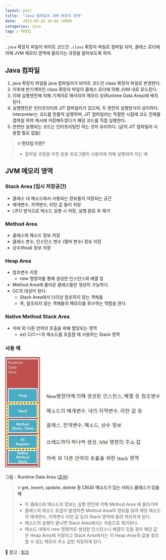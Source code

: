 ```yaml
---
layout: post
title:  "Java 컴파일과 JVM 메모리 영역"
date:   2023-05-28 10:04 +0900
categories: Java
tags : 개발팁
---
```


`.java` 확장자 파일이 바이트 코드인 `.class` 확장자 파일로 컴파일 되어, 클래스 로더에 의해 JVM 메모리 영역에 올라가는 과정을 알아보도록 하자.

## Java 컴파일
1. java 확장자 파일을 java 컴파일러가 바이트 코드인 class 확장자 파일로 변경한다.
2. 이후에 반기계어인 class 확장자 파일이 클래스 로더에 의해 JVM 내로 로드된다.
3. 이때 실행엔진에 의해 기계어로 해석되어 메모리 상(Runtime Data Area)에 배치된다.
4. 실행엔진은 인터프리터와 JIT 컴파일러가 있으며, 두 엔진의 실행방식이 상이하다. Interpreter는 코드를 한줄씩 실행하며, JIT 컴파일러는 적절한 시점에 코드 전체를 컴파일 하여 캐시에 저장해두었다가 해당 코드를 직접 실행한다.
5. 한번만 실행되는 코드는 인터프리팅만 하는 것이 유리하다. (굳이 JIT 컴파일러 사용할 필요 없음)

>**💡 런타임 이란?**
>- 컴파일 과정을 마친 응용 프로그램이 사용자에 의해 실행되어 지는 때

## JVM 메모리 영역

### Stack Area (임시 저장공간)

- 클래스 내 메소드에서 사용되는 정보들이 저장되는 공간
- 매개변수, 지역변수, 리턴 값 들이 저장
- LIFO 방식으로 메소드 실행 시 저장, 실행 완료 후 제거

### Method Area

- 클래스와 메소드 정보 저장
- 클래스 변수, 인스턴스 변수 (멤버 변수) 정보 저장
- 상수(final) 정보 저장

### Heap Area

- 참조변수 저장
  - new 명령어를 통해 생성한 인스턴스와 배열 등
- Method Area에 올라온 클래스들만 생성이 가능하다.
- GC의 대상이 된다.
  - Stack Area에서 더이상 참조하지 않는 객체들
  - 즉, 참조되지 않는 객체들의 메모리를 회수하는 역할을 한다.

### Native Method Stack Area

- 자바 외 다른 언어의 호출을 위해 할당되는 영역
  - ex) C/C++의 메소드를 호출할 때 사용하는 Stack 영역

### 사용 예

![img1.daumcdn.jpg](/assets/images/posts/img1.daumcdn.jpg)

그림 - Runtime Data Area ([출처](https://aljjabaegi.tistory.com/387))

> **💡 get, insert, update, delete 등 CRUD 메소드가 있는 서비스 클래스가 있을 때**
> - 이 클래스와 메소드의 정보는 실행 엔진에 의해 Method Area 에 올라가며
> - 클래스의 메소드 호출이 발생하면 Method Area의 정보를 읽어 해당 메소드의 매개변수, 지역변수 리턴 값 등이 Stack 영역에 올려 처리하게 된다.
> - 메소드의 실행이 끝나면 Stack Area에서는 자동으로 제거된다.
> - 메소드 내에서 new 명령어로 생성한 인스턴스나 배열이 있을 경우 해당 값은 Heap Area에 저장되고 Stack Area에서는 이 Heap Area의 값을 참조할 수 있는 메모리 주소 값만 저장하게 된다.

📍 참고 : [링크](https://aljjabaegi.tistory.com/387)
